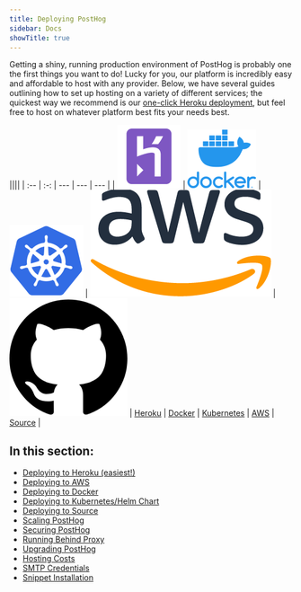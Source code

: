 ```yaml
---
title: Deploying PostHog
sidebar: Docs
showTitle: true
---
```


Getting a shiny, running production environment of PostHog is probably one the first things you want to do! Lucky for you, our platform is incredibly easy and affordable to host with any provider. Below, we have several guides outlining how to set up hosting on a variety of different services; the quickest way we recommend is our [one-click Heroku deployment](/docs/deployment/deploy-heroku), but feel free to host on whatever platform best fits your needs best.

||||
| :-- | :-: | --- | --- | --- |
| [![](../../src/images/install-heroku.png)](/docs/deployment/deploy-heroku) | [![](../../src/images/install-docker.png)](/docs/deployment/deploy-docker) | [![](../../src/images/install-kubernetes.png)](/docs/deployment/deploy-kubernetes) | [![](../../src/images/install-aws.png)](/docs/deployment/deploy-aws) | [![](../../src/images/community-github.png)](/docs/deployment/deploy-source)
| <a href="#heroku" class="middle">Heroku</a> | <a href="#docker-compose" class="middle">Docker</a> | <a href="#helm-chart-kubernetes-installation" class="middle">Kubernetes</a> | <a href="#aws-ecs-fargate" class="middle">AWS</a> | <a href="#source-installation" class="middle">Source</a> |

## **In this section:**

- [Deploying to Heroku (easiest!)](/docs/deployment/deploy-heroku)
- [Deploying to AWS](/docs/deployment/deploy-aws)
- [Deploying to Docker](/docs/deployment/deploy-docker)
- [Deploying to Kubernetes/Helm Chart](/docs/deployment/deploy-kubernetes)
- [Deploying to Source](/docs/deployment/deploy-source)
- [Scaling PostHog](/docs/deployment/scaling-posthog)
- [Securing PostHog](/docs/deployment/securing-posthog)
- [Running Behind Proxy](/docs/deployment/running-behind-proxy)
- [Upgrading PostHog](/docs/deployment/upgrading-posthog)
- [Hosting Costs](/docs/deployment/hosting-costs)
- [SMTP Credentials](/docs/deployment/smtp-credentials)
- [Snippet Installation](/docs/deployment/snippet-installation)
